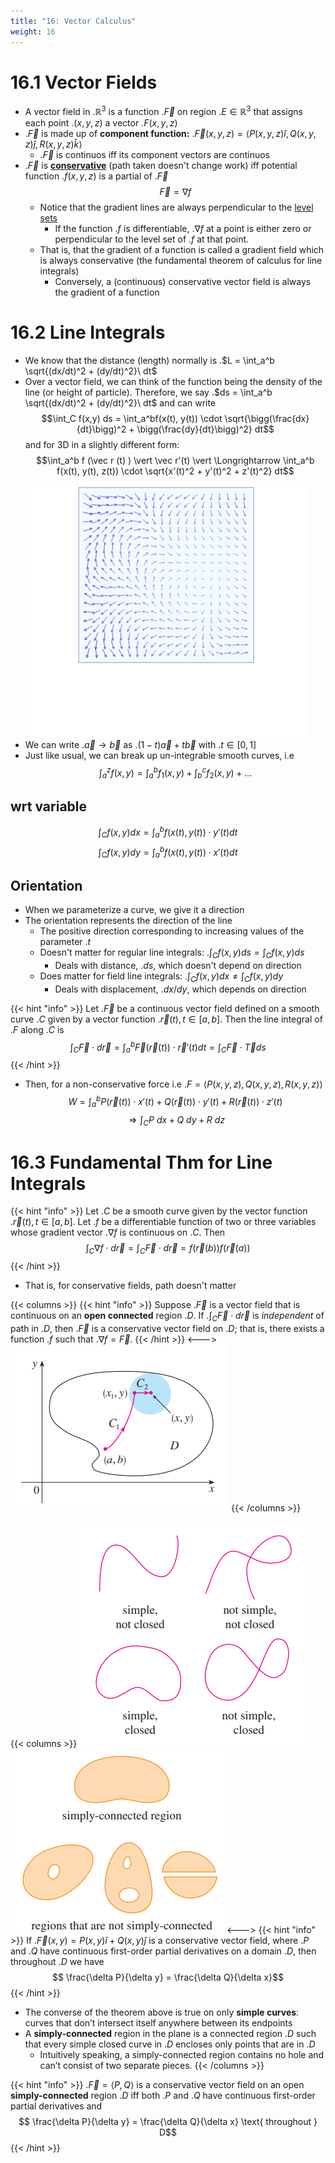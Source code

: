 ```yaml
---
title: "16: Vector Calculus"
weight: 16
---
```


# 16.1 Vector Fields

- A vector field in .$\mathbb{R}^3$ is a function .$\vec F$ on region .$E \in \mathbb{R}^3$ that assigns each point .$(x,y,z)$ a vector .$F(x,y,z)$
- .$\vec F$ is made up of **component function:** .$\vec F(x,y,z) = \langle P(x,y,z)\hat i, Q(x,y,z) \hat j, R(x,y,z) \hat k\rangle$
    - .$\vec F$ is continuos iff its component vectors are continuos
- .$\vec F$ is **[conservative](https://en.wikipedia.org/wiki/Conservative_vector_field)** (path taken doesn't change work) iff potential function .$f(x,y,z)$ is a partial of .$\vec F$
    $$\vec F = \nabla f$$
    - Notice that the gradient lines are always perpendicular to the [level sets](https://en.wikipedia.org/wiki/Level_set#/media/File:Himmelblau_contour.svg) 
        - If the function .$f$ is differentiable, .$\nabla f$ at a point is either zero or perpendicular to the level set of .$f$ at that point.
    - That is, that the gradient of a function is called a gradient field which is always conservative (the fundamental theorem of calculus for line integrals)
        - Conversely, a (continuous) conservative vector field is always the gradient of a function

# 16.2 Line Integrals

- We know that the distance (length) normally is .$L = \int_a^b \sqrt{(dx/dt)^2 + (dy/dt)^2}\ dt$
- Over a vector field, we can think of the function being the density of the line (or height of particle). Therefore, we say .$ds = \int_a^b \sqrt{(dx/dt)^2 + (dy/dt)^2}\ dt$ and can write
$$\int_C f(x,y) ds = \int_a^bf(x(t), y(t)) \cdot \sqrt{\bigg(\frac{dx}{dt}\bigg)^2 + \bigg(\frac{dy}{dt}\bigg)^2} dt$$
and for 3D in a slightly different form:
$$\int_a^b f (\vec r (t) ) \vert \vec r'(t) \vert \Longrightarrow \int_a^b f(x(t), y(t), z(t)) \cdot \sqrt{x'(t)^2 + y'(t)^2 + z'(t)^2} dt$$
![Line Integral gif](/docs/math-53/imgs/line-int.gif)
- We can write .$\vec a \to \vec b$ as .$(1-t)\vec a + t\vec b$ with .$t\in[0,1]$
- Just like usual, we can break up un-integrable smooth curves, i.e
$$\int_a^z f (x,y) = \int_a^b f_1(x,y) + \int_b^c f_2(x,y) + \dots$$

## wrt variable

$$\int_C f(x,y) dx = \int_a^b f(x(t), y(t)) \cdot y'(t) dt$$
$$\int_C f(x,y) dy = \int_a^b f(x(t), y(t)) \cdot x'(t) dt$$

## Orientation

- When we parameterize a curve, we give it a direction
- The orientation represents the direction of the line
    - The positive direction corresponding to increasing values of the parameter .$t$
    - Doesn't matter for regular line integrals: .$\int_C f(x,y) ds = \int_C f(x,y) ds$
        - Deals with distance, .$ds$, which doesn't depend on direction
    - Does matter for field line integrals: .$\int_C f(x,y) dx \neq \int_C f(x,y) dy$
        - Deals with displacement, .$dx/dy$, which depends on direction


{{< hint "info" >}}
Let .$\vec F$ be a continuous vector field defined on a smooth curve .$C$ given by a vector function .$\vec r(t), t\in[a,b]$. Then the line integral of .$F$ along .$C$ is
$$\int_C \vec F \cdot d\vec r = \int_a^b \vec F ( \vec r (t) ) \cdot \vec r' (t) dt = \int_C \vec F \cdot \vec T ds$$
{{< /hint >}}

- Then, for a non-conservative force i.e .$F = \langle P(x,y,z), Q(x,y,z), R(x,y,z) \rangle$
$$W = \int_a^b P(\vec r(t)) \cdot x'(t) + Q(\vec r(t)) \cdot y'(t) + R(\vec r(t)) \cdot z'(t)$$
$$ \Longrightarrow \int_C P\ dx + Q\ dy + R\ dz$$

# 16.3 Fundamental Thm for Line Integrals

{{< hint "info" >}}
Let .$C$ be a smooth curve given by the vector function .$\vec r (t), t\in[a,b]$. Let .$f$ be a differentiable function of two or three variables whose gradient vector .$\nabla f$ is continuous on .$C$. Then
$$\int_C \nabla f \cdot d\vec r =\int_C \vec F \cdot d\vec r = f(\vec r(b) ) f(\vec r(a))$$
{{< /hint >}}
- That is, for conservative fields, path doesn't matter

{{< columns >}}
{{< hint "info" >}}
Suppose .$\vec F$ is a vector field that is continuous on an **open connected** region .$D$. If .$\int_C \vec F \cdot d\vec r$ is _independent_ of path in .$D$, then .$\vec F$ is a conservative vector field on .$D$; that is, there exists a function .$f$ such that .$\nabla f = \vec F$.
{{< /hint >}}
<--->
![](/docs/math-53/imgs/path-d.png)
{{< /columns >}}

{{< columns >}}
![Curves](/docs/math-53/imgs/curves.png)
![Regions](/docs/math-53/imgs/regions.png)
<--->
{{< hint "info" >}}
If .$\vec F (x,y) = P(x,y) \hat i + Q(x,y) \hat j$ is a conservative vector field, where .$P$ and .$Q$ have continuous first-order partial derivatives on a domain .$D$, then throughout .$D$ we have
$$ \frac{\delta P}{\delta y} = \frac{\delta Q}{\delta x}$$
{{< /hint >}}
- The converse of the theorem above is true on only **simple curves**: curves that don’t intersect itself anywhere between its endpoints
- A **simply-connected** region in the plane is a connected region .$D$ such that every simple closed curve in .$D$ encloses only points that are in .$D$
    - Intuitively speaking, a simply-connected region contains no hole and can’t consist of two separate pieces.
{{< /columns >}}

{{< hint "info" >}}
.$\vec F = \langle P, Q \rangle$ is a conservative vector field on an open **simply-connected**
region .$D$ iff both .$P$ and .$Q$ have continuous first-order partial derivatives and
$$ \frac{\delta P}{\delta y} = \frac{\delta Q}{\delta x} \text{ throughout } D$$
{{< /hint >}}








